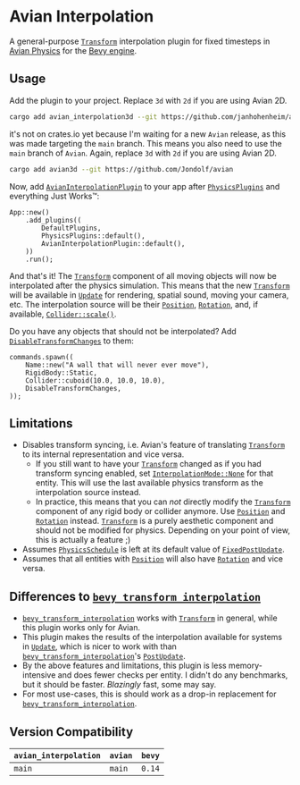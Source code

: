 # Avian Interpolation

A general-purpose [`Transform`] interpolation plugin for fixed timesteps in [Avian Physics](https://github.com/Jondolf/avian/) for the [Bevy engine](https://bevyengine.org/).

## Usage

Add the plugin to your project. Replace `3d` with `2d` if you are using Avian 2D.

```sh
cargo add avian_interpolation3d --git https://github.com/janhohenheim/avian_interpolation
```

it's not on crates.io yet because I'm waiting for a new `Avian` release, as this was made
targeting the `main` branch. This means you also need to use the `main` branch of `Avian`.
Again, replace `3d` with `2d` if you are using Avian 2D.

```sh
cargo add avian3d --git https://github.com/Jondolf/avian
```

Now, add [`AvianInterpolationPlugin`] to your app after [`PhysicsPlugins`] and everything Just Works™:

```rust,ignore
App::new()
    .add_plugins((
        DefaultPlugins,
        PhysicsPlugins::default(),
        AvianInterpolationPlugin::default(),
    ))
    .run();
```

And that's it! The [`Transform`] component of all moving objects will now be interpolated after the physics simulation.
This means that the new [`Transform`] will be available in [`Update`] for rendering, spatial sound, moving your camera, etc.
The interpolation source will be their [`Position`], [`Rotation`], and, if available, [`Collider::scale()`].

Do you have any objects that should not be interpolated? Add [`DisableTransformChanges`] to them:

```rust,ignore
commands.spawn((
    Name::new("A wall that will never ever move"),
    RigidBody::Static,
    Collider::cuboid(10.0, 10.0, 10.0),
    DisableTransformChanges,
));
```

## Limitations

- Disables transform syncing, i.e. Avian's feature of translating [`Transform`] to its internal representation and vice versa.
  - If you still want to have your [`Transform`] changed as if you had transform syncing enabled, set [`InterpolationMode::None`] for that entity.
    This will use the last available physics transform as the interpolation source instead.
  - In practice, this means that you can *not* directly modify the [`Transform`] component of any rigid body or collider anymore.
    Use [`Position`] and [`Rotation`] instead. [`Transform`] is a purely aesthetic component and should not be modified for physics.
    Depending on your point of view, this is actually a feature ;)
- Assumes [`PhysicsSchedule`] is left at its default value of [`FixedPostUpdate`].
- Assumes that all entities with [`Position`] will also have [`Rotation`] and vice versa.

## Differences to [`bevy_transform_interpolation`]

- [`bevy_transform_interpolation`] works with [`Transform`] in general, while this plugin works only for Avian.
- This plugin makes the results of the interpolation available for systems in [`Update`],
  which is nicer to work with than [`bevy_transform_interpolation`]'s [`PostUpdate`].
- By the above features and limitations, this plugin is less memory-intensive and does fewer checks per entity.
  I didn't do any benchmarks, but it should be faster. *Blazingly* fast, some may say.
- For most use-cases, this is should work as a drop-in replacement for [`bevy_transform_interpolation`].

## Version Compatibility

| `avian_interpolation` | `avian` | `bevy` |
|---------------|---------|-------|
| `main`       | `main` | `0.14` |

[`AvianInterpolationPlugin`]: https://github.com/janhohenheim/avian_interpolation/blob/main/src/lib.rs#L53
[`PhysicsPlugins`]: https://docs.rs/avian3d/latest/avian3d/struct.PhysicsPlugins.html
[`Transform`]: https://docs.rs/bevy/latest/bevy/transform/components/struct.Transform.html
[`Position`]: https://docs.rs/avian3d/latest/avian3d/position/struct.Position.html
[`Rotation`]: https://docs.rs/avian3d/latest/avian3d/position/struct.Rotation.html
[`DisableTransformChanges`]: https://github.com/janhohenheim/avian_interpolation/blob/main/src/lib.rs#L109
[`Update`]: https://docs.rs/bevy/latest/bevy/app/struct.Update.html
[`PostUpdate`]: https://docs.rs/bevy/latest/bevy/app/struct.PostUpdate.html
[`bevy_transform_interpolation`]: (https://github.com/Jondolf/bevy_transform_interpolation)
[`InterpolationMode::None`]: https://github.com/janhohenheim/avian_interpolation/blob/main/src/lib.rs#L99
[`PhysicsSchedule`]: https://docs.rs/avian3d/latest/avian3d/schedule/struct.PhysicsSchedule.html
[`FixedPostUpdate`]: https://docs.rs/bevy/latest/bevy/app/struct.FixedPostUpdate.html
[`Collider::scale()`]: https://docs.rs/avian3d/latest/avian3d/collision/collider/struct.Collider.html#method.scale
